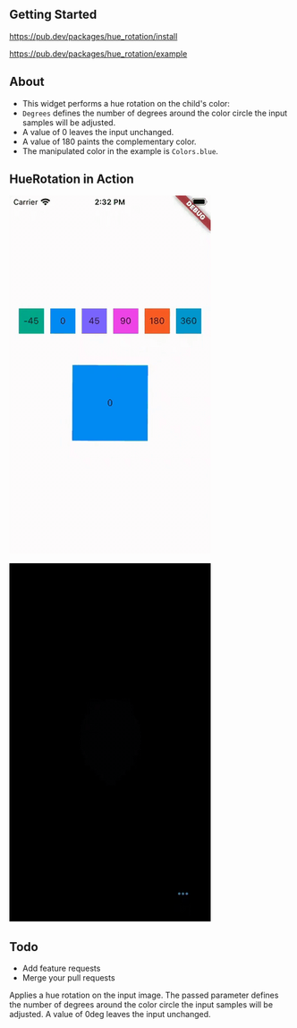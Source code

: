 ## Getting Started

https://pub.dev/packages/hue_rotation/install

https://pub.dev/packages/hue_rotation/example

## About

* This widget performs a hue rotation on the child's color:
* `Degrees` defines the number of degrees around the color circle the input samples will be adjusted.
* A value of 0 leaves the input unchanged.
* A value of 180 paints the complementary color.
* The manipulated color in the example is `Colors.blue`.

## HueRotation in Action

![Screenrecording](https://raw.githubusercontent.com/nohli/hue_rotation/master/example/assets/preview.gif)

![Screenrecording](https://raw.githubusercontent.com/nohli/hue_rotation/master/example/assets/breathe.gif)

## Todo

* Add feature requests
* Merge your pull requests

Applies a hue rotation on the input image. The passed parameter defines the number of degrees around the color circle the input samples will be adjusted. A value of 0deg leaves the input unchanged. 
